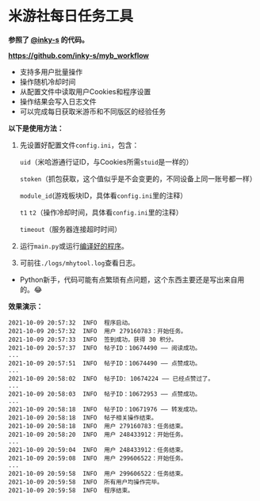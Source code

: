 # 米游社每日任务工具
 **参照了 [@inky-s](https://github.com/inky-s) 的代码。** 

 **https://github.com/inky-s/myb_workflow** 

- 支持多用户批量操作
- 操作随机冷却时间
- 从配置文件中读取用户Cookies和程序设置
- 操作结果会写入日志文件
- 可以完成每日获取米游币和不同版区的经验任务

 **以下是使用方法：** 
1. 先设置好配置文件`config.ini`，包含：

    `uid`（米哈游通行证ID，与Cookies所需`stuid`是一样的）

    `stoken`（抓包获取，这个值似乎是不会变更的，不同设备上同一账号都一样）
    
    `module_id`(游戏板块ID，具体看`config.ini`里的注释）
    
    `t1` `t2`（操作冷却时间，具体看`config.ini`里的注释）

    `timeout`（服务器连接超时时间）

2. 运行`main.py`或运行[编译好的程序](https://github.com/FailDragon-Plus/auto_mys/releases)。

3. 可前往`./logs/mhytool.log`查看日志。



- Python新手，代码可能有点繁琐有点问题，这个东西主要还是写出来自用的。😂


 **效果演示：**
 ```
2021-10-09 20:57:32  INFO  程序启动。  
2021-10-09 20:57:32  INFO  用户 279160783：开始任务。  
2021-10-09 20:57:33  INFO  签到成功，获得 30 积分。  
2021-10-09 20:57:37  INFO  帖子ID：10674490 —— 阅读成功。  
...  
2021-10-09 20:57:51  INFO  帖子ID：10674490 —— 点赞成功。  
...  
2021-10-09 20:58:02  INFO  帖子ID: 10674224 —— 已经点赞过了。  
...  
2021-10-09 20:58:03  INFO  帖子ID：10672953 —— 点赞成功。  
...  
2021-10-09 20:58:18  INFO  帖子ID：10671976 —— 转发成功。  
2021-10-09 20:58:18  INFO  帖子相关操作结束。  
2021-10-09 20:58:18  INFO  用户 279160783：任务结束。  
2021-10-09 20:58:20  INFO  用户 248433912：开始任务。  
...
2021-10-09 20:59:04  INFO  用户 248433912：任务结束。  
2021-10-09 20:59:08  INFO  用户 299606522：开始任务。  
...
2021-10-09 20:59:58  INFO  用户 299606522：任务结束。  
2021-10-09 20:59:58  INFO  所有用户均操作完毕。  
2021-10-09 20:59:58  INFO  程序结束。  
```

